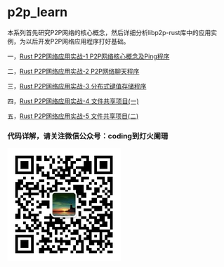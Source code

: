# p2p_learn
本系列首先研究P2P网络的核心概念，然后详细分析libp2p-rust库中的应用实例，为以后开发P2P网络应用程序打好基础。

一，[Rust P2P网络应用实战-1 P2P网络核心概念及Ping程序](https://mp.weixin.qq.com/s?__biz=Mzg5MjA1ODYzNg==&mid=2247484736&idx=1&sn=005ccb89105809b68790600086da5b7a&chksm=cfc2a823f8b5213589c57d003cf971a4d64e60146b0089819c228a0221a118482767ffdbdc9b&token=1377655978&lang=zh_CN#rd)  

二，[Rust P2P网络应用实战-2 P2P网络聊天程序](https://mp.weixin.qq.com/s?__biz=Mzg5MjA1ODYzNg==&mid=2247484756&idx=1&sn=6de94e70e84284f022067d64fde5c064&chksm=cfc2a837f8b52121cbb9a58cfdbd89940738ef57b78c2b42e34d8ec05413d31693c3f5aed86e&token=1377655978&lang=zh_CN#rd)  

三，[Rust P2P网络应用实战-3 分布式键值存储程序](https://mp.weixin.qq.com/s?__biz=Mzg5MjA1ODYzNg==&mid=2247484801&idx=1&sn=b7af50e76445720ef8ef288afcfd458e&chksm=cfc2a8e2f8b521f417611fd07659525db51fd5a1cd74b8795ba5f692895a1b1f35481fcd5a7d&token=1377655978&lang=zh_CN#rd)  

四，[Rust P2P网络应用实战-4 文件共享项目(一)](https://mp.weixin.qq.com/s?__biz=Mzg5MjA1ODYzNg==&mid=2247484842&idx=1&sn=0c4271d47ec85db372d782653c3cbf4e&chksm=cfc2a8c9f8b521df92c71a33a221d5821a0dfc43692960200152e5bc7407c348332d6c7d7ac7&token=769037388&lang=zh_CN#rd)  

五，[Rust P2P网络应用实战-5 文件共享项目(二)](https://mp.weixin.qq.com/s?__biz=Mzg5MjA1ODYzNg==&amp;mid=2247484857&amp;idx=1&amp;sn=e65d56376f51445f630ee4d0f3938a90&amp;chksm=cfc2a8daf8b521ccbc0ab1ee6fbf335f53aa9120c57523ddebcf6e45e119569780c0359c4233&token=1933399773&lang=zh_CN#rd)  


### 代码详解，请关注微信公众号：coding到灯火阑珊

![Image](https://github.com/Justin02180218/distribute-election-bully/blob/master/qrcode_for_gh_8a5b7b90c100_258.jpg)
